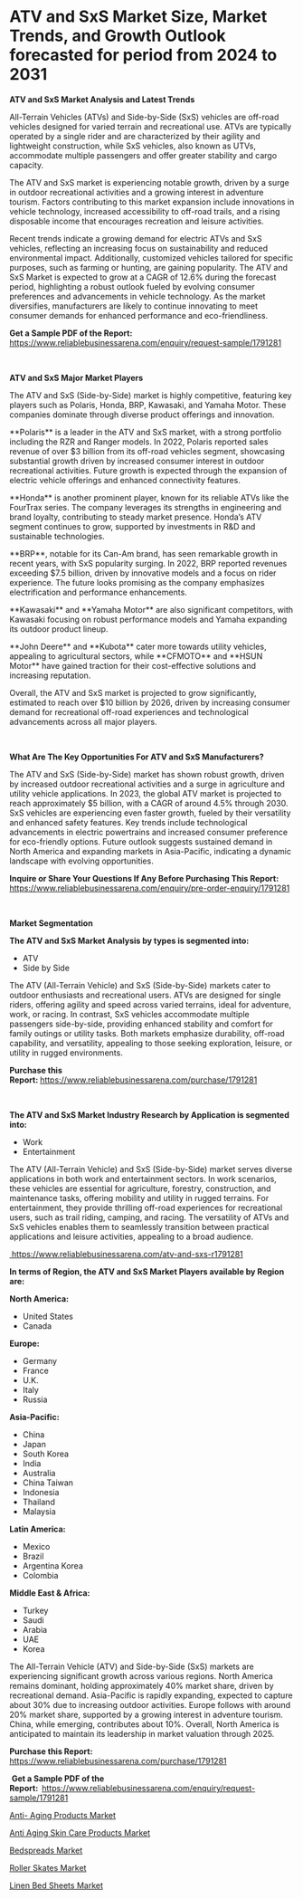<p><h1>ATV and SxS Market Size, Market Trends, and Growth Outlook forecasted for period from 2024 to 2031</h1></p><p><strong>ATV and SxS Market Analysis and Latest Trends</strong></p>
<p><p>All-Terrain Vehicles (ATVs) and Side-by-Side (SxS) vehicles are off-road vehicles designed for varied terrain and recreational use. ATVs are typically operated by a single rider and are characterized by their agility and lightweight construction, while SxS vehicles, also known as UTVs, accommodate multiple passengers and offer greater stability and cargo capacity.</p><p>The ATV and SxS market is experiencing notable growth, driven by a surge in outdoor recreational activities and a growing interest in adventure tourism. Factors contributing to this market expansion include innovations in vehicle technology, increased accessibility to off-road trails, and a rising disposable income that encourages recreation and leisure activities.</p><p>Recent trends indicate a growing demand for electric ATVs and SxS vehicles, reflecting an increasing focus on sustainability and reduced environmental impact. Additionally, customized vehicles tailored for specific purposes, such as farming or hunting, are gaining popularity. The ATV and SxS Market is expected to grow at a CAGR of 12.6% during the forecast period, highlighting a robust outlook fueled by evolving consumer preferences and advancements in vehicle technology. As the market diversifies, manufacturers are likely to continue innovating to meet consumer demands for enhanced performance and eco-friendliness.</p></p>
<p><strong>Get a Sample PDF of the Report:&nbsp;</strong> <a href="https://www.reliablebusinessarena.com/enquiry/request-sample/1791281?utm_campaign=1729&utm_medium=2&utm_source=Github&utm_content=ia&utm_term=02112024&utm_id=atv-and-sxs">https://www.reliablebusinessarena.com/enquiry/request-sample/1791281</a></p>
<p>&nbsp;</p>
<p><strong>ATV and SxS Major Market Players</strong></p>
<p><p>The ATV and SxS (Side-by-Side) market is highly competitive, featuring key players such as Polaris, Honda, BRP, Kawasaki, and Yamaha Motor. These companies dominate through diverse product offerings and innovation.</p><p>**Polaris** is a leader in the ATV and SxS market, with a strong portfolio including the RZR and Ranger models. In 2022, Polaris reported sales revenue of over $3 billion from its off-road vehicles segment, showcasing substantial growth driven by increased consumer interest in outdoor recreational activities. Future growth is expected through the expansion of electric vehicle offerings and enhanced connectivity features.</p><p>**Honda** is another prominent player, known for its reliable ATVs like the FourTrax series. The company leverages its strengths in engineering and brand loyalty, contributing to steady market presence. Honda’s ATV segment continues to grow, supported by investments in R&D and sustainable technologies.</p><p>**BRP**, notable for its Can-Am brand, has seen remarkable growth in recent years, with SxS popularity surging. In 2022, BRP reported revenues exceeding $7.5 billion, driven by innovative models and a focus on rider experience. The future looks promising as the company emphasizes electrification and performance enhancements.</p><p>**Kawasaki** and **Yamaha Motor** are also significant competitors, with Kawasaki focusing on robust performance models and Yamaha expanding its outdoor product lineup. </p><p>**John Deere** and **Kubota** cater more towards utility vehicles, appealing to agricultural sectors, while **CFMOTO** and **HSUN Motor** have gained traction for their cost-effective solutions and increasing reputation.</p><p>Overall, the ATV and SxS market is projected to grow significantly, estimated to reach over $10 billion by 2026, driven by increasing consumer demand for recreational off-road experiences and technological advancements across all major players.</p></p>
<p>&nbsp;</p>
<p><strong>What Are The Key Opportunities For ATV and SxS Manufacturers?</strong></p>
<p><p>The ATV and SxS (Side-by-Side) market has shown robust growth, driven by increased outdoor recreational activities and a surge in agriculture and utility vehicle applications. In 2023, the global ATV market is projected to reach approximately $5 billion, with a CAGR of around 4.5% through 2030. SxS vehicles are experiencing even faster growth, fueled by their versatility and enhanced safety features. Key trends include technological advancements in electric powertrains and increased consumer preference for eco-friendly options. Future outlook suggests sustained demand in North America and expanding markets in Asia-Pacific, indicating a dynamic landscape with evolving opportunities.</p></p>
<p><strong>Inquire or Share Your Questions If Any Before Purchasing This Report:</strong> <a href="https://www.reliablebusinessarena.com/enquiry/pre-order-enquiry/1791281?utm_campaign=1729&utm_medium=2&utm_source=Github&utm_content=ia&utm_term=02112024&utm_id=atv-and-sxs">https://www.reliablebusinessarena.com/enquiry/pre-order-enquiry/1791281</a></p>
<p>&nbsp;</p>
<p><strong>Market Segmentation</strong></p>
<p><strong>The ATV and SxS Market Analysis by types is segmented into:</strong></p>
<p><ul><li>ATV</li><li>Side by Side</li></ul></p>
<p><p>The ATV (All-Terrain Vehicle) and SxS (Side-by-Side) markets cater to outdoor enthusiasts and recreational users. ATVs are designed for single riders, offering agility and speed across varied terrains, ideal for adventure, work, or racing. In contrast, SxS vehicles accommodate multiple passengers side-by-side, providing enhanced stability and comfort for family outings or utility tasks. Both markets emphasize durability, off-road capability, and versatility, appealing to those seeking exploration, leisure, or utility in rugged environments.</p></p>
<p><strong>Purchase this Report:&nbsp;</strong><a href="https://www.reliablebusinessarena.com/purchase/1791281?utm_campaign=1729&utm_medium=2&utm_source=Github&utm_content=ia&utm_term=02112024&utm_id=atv-and-sxs">https://www.reliablebusinessarena.com/purchase/1791281</a></p>
<p>&nbsp;</p>
<p><strong>The ATV and SxS Market Industry Research by Application is segmented into:</strong></p>
<p><ul><li>Work</li><li>Entertainment</li></ul></p>
<p><p>The ATV (All-Terrain Vehicle) and SxS (Side-by-Side) market serves diverse applications in both work and entertainment sectors. In work scenarios, these vehicles are essential for agriculture, forestry, construction, and maintenance tasks, offering mobility and utility in rugged terrains. For entertainment, they provide thrilling off-road experiences for recreational users, such as trail riding, camping, and racing. The versatility of ATVs and SxS vehicles enables them to seamlessly transition between practical applications and leisure activities, appealing to a broad audience.</p></p>
<p><a href="https://www.reliablebusinessarena.com/atv-and-sxs-r1791281?utm_campaign=1729&utm_medium=2&utm_source=Github&utm_content=ia&utm_term=02112024&utm_id=atv-and-sxs">&nbsp;https://www.reliablebusinessarena.com/atv-and-sxs-r1791281</a></p>
<p><strong>In terms of Region, the ATV and SxS Market Players available by Region are:</strong></p>
<p>
    <p> <strong> North America: </strong>
        <ul>
            <li>United States</li>
            <li>Canada</li>
        </ul>
        </p> 
    <p> <strong> Europe: </strong>
        <ul>
            <li>Germany</li>
            <li>France</li>
            <li>U.K.</li>
            <li>Italy</li>
            <li>Russia</li>
        </ul>
        </p> 
    <p> <strong> Asia-Pacific: </strong>
        <ul>
            <li>China</li>
            <li>Japan</li>
            <li>South Korea</li>
            <li>India</li>
            <li>Australia</li>
            <li>China Taiwan</li>
            <li>Indonesia</li>
            <li>Thailand</li>
            <li>Malaysia</li>
        </ul>
        </p> 
    <p> <strong> Latin America: </strong>
        <ul>
            <li>Mexico</li>
            <li>Brazil</li>
            <li>Argentina Korea</li>
            <li>Colombia</li>
        </ul>
        </p> 
    <p> <strong> Middle East & Africa: </strong>
        <ul>
            <li>Turkey</li>
            <li>Saudi</li>
            <li>Arabia</li>
            <li>UAE</li>
            <li>Korea</li>
        </ul>
    </p>
    </p>
<p><p>The All-Terrain Vehicle (ATV) and Side-by-Side (SxS) markets are experiencing significant growth across various regions. North America remains dominant, holding approximately 40% market share, driven by recreational demand. Asia-Pacific is rapidly expanding, expected to capture about 30% due to increasing outdoor activities. Europe follows with around 20% market share, supported by a growing interest in adventure tourism. China, while emerging, contributes about 10%. Overall, North America is anticipated to maintain its leadership in market valuation through 2025.</p></p>
<p><strong>Purchase this Report: </strong><a href="https://www.reliablebusinessarena.com/purchase/1791281?utm_campaign=1729&utm_medium=2&utm_source=Github&utm_content=ia&utm_term=02112024&utm_id=atv-and-sxs">https://www.reliablebusinessarena.com/purchase/1791281</a></p>
<p>&nbsp;<strong>Get a Sample PDF of the Report:&nbsp;&nbsp;</strong><a href="https://www.reliablebusinessarena.com/enquiry/request-sample/1791281?utm_campaign=1729&utm_medium=2&utm_source=Github&utm_content=ia&utm_term=02112024&utm_id=atv-and-sxs">https://www.reliablebusinessarena.com/enquiry/request-sample/1791281</a></p>
<p><strong></strong></p>
<p><p><a href="https://www.linkedin.com/pulse/anti-aging-products-market-strategic-insights-product-evolution-dpmye?utm_campaign=1729&utm_medium=2&utm_source=Github&utm_content=ia&utm_term=02112024&utm_id=atv-and-sxs">Anti- Aging Products Market</a></p><p><a href="https://www.linkedin.com/pulse/opportunities-challenges-anti-aging-skin-care-products-market-upzwe?utm_campaign=1729&utm_medium=2&utm_source=Github&utm_content=ia&utm_term=02112024&utm_id=atv-and-sxs">Anti Aging Skin Care Products Market</a></p><p><a href="https://www.linkedin.com/pulse/market-insights-global-bedspreads-forecast-innovation-trends-whynf?utm_campaign=1729&utm_medium=2&utm_source=Github&utm_content=ia&utm_term=02112024&utm_id=atv-and-sxs">Bedspreads Market</a></p><p><a href="https://www.linkedin.com/pulse/roller-skates-industry-insights-report-analyzing-market-trends-gwwec?utm_campaign=1729&utm_medium=2&utm_source=Github&utm_content=ia&utm_term=02112024&utm_id=atv-and-sxs">Roller Skates Market</a></p><p><a href="https://www.linkedin.com/pulse/linen-bed-sheets-market-outlook-forecast-from-2024-2031-xnrse?utm_campaign=1729&utm_medium=2&utm_source=Github&utm_content=ia&utm_term=02112024&utm_id=atv-and-sxs">Linen Bed Sheets Market</a></p></p>